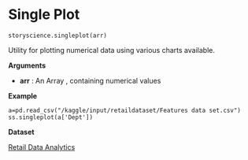 
# Single Plot

```python3
storyscience.singleplot(arr)
```
Utility for plotting numerical data using various charts available.

**Arguments**

- **arr** : An Array , containing numerical values 

**Example**

```
a=pd.read_csv("/kaggle/input/retaildataset/Features data set.csv")
ss.singleplot(a['Dept'])
```
**Dataset**

<a href="https://www.kaggle.com/manjeetsingh/retaildataset" target="_blank">Retail Data Analytics</a>






